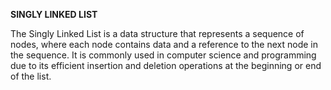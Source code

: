 **SINGLY LINKED LIST**

The Singly Linked List is a data structure that represents a sequence of nodes, where each node contains data and a reference to the next node in the sequence. It is commonly used in computer science and programming due to its efficient insertion and deletion operations at the beginning or end of the list.
